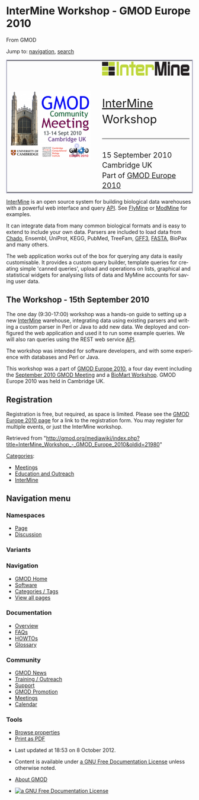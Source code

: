 <div id="mw-page-base" class="noprint">

</div>

<div id="mw-head-base" class="noprint">

</div>

<div id="content" class="mw-body" role="main">

<span id="top"></span>

<div id="mw-js-message" style="display:none;">

</div>



# <span dir="auto">InterMine Workshop - GMOD Europe 2010</span>

<div id="bodyContent">

<div id="siteSub">

From GMOD

</div>

<div id="contentSub">

</div>

<div id="jump-to-nav" class="mw-jump">

Jump to: [navigation](#mw-navigation), [search](#p-search)

</div>

<div id="mw-content-text" class="mw-content-ltr" lang="en" dir="ltr">

<table style="vertical-align: middle; border: 2px solid #A6A6BC"
data-cellpadding="10">
<colgroup>
<col style="width: 50%" />
<col style="width: 50%" />
</colgroup>
<tbody>
<tr class="odd">
<td><a href="September_2010_GMOD_Meeting"
title="September 2010 GMOD Meeting"><img
src="../mediawiki/images/thumb/4/40/Sept2010MtgLogo300.png/220px-Sept2010MtgLogo300.png"
srcset="../mediawiki/images/4/40/Sept2010MtgLogo300.png 1.5x, ../mediawiki/images/4/40/Sept2010MtgLogo300.png 2x"
width="220" height="188" alt="September 2010 GMOD Meeting" /></a></td>
<td><div style="font-size: 220%; line-height: 140%">
<a href="InterMine" title="InterMine"><img
src="../mediawiki/images/thumb/1/13/InterMineLogo.png/300px-InterMineLogo.png"
srcset="../mediawiki/images/1/13/InterMineLogo.png 1.5x, ../mediawiki/images/1/13/InterMineLogo.png 2x"
width="300" height="38" alt="InterMine" /></a><br />
<br />
<a href="InterMine" title="InterMine">InterMine</a> Workshop
<hr />
</div>
<div style="font-size: 140%; line-height: 140%">
15 September 2010<br />
Cambridge UK<br />
Part of <a href="GMOD_Europe_2010" title="GMOD Europe 2010">GMOD Europe
2010</a>
</div></td>
</tr>
</tbody>
</table>

  

[InterMine](InterMine "InterMine") is an open source system for building
biological data warehouses with a powerful web interface and query
[API](Glossary#API "Glossary"). See
<a href="http://www.flymine.org" class="external text"
rel="nofollow">FlyMine</a> or
<a href="http://www.modmine.org" class="external text"
rel="nofollow">ModMine</a> for examples.

It can integrate data from many common biological formats and is easy to
extend to include your own data. Parsers are included to load data from
<a href="Chado" class="mw-redirect" title="Chado">Chado</a>, Ensembl,
UniProt, KEGG, PubMed, TreeFam, [GFF3](GFF3 "GFF3"),
[FASTA](Glossary#FASTA "Glossary"), BioPax and many others.

The web application works out of the box for querying any data is easily
customisable. It provides a custom query builder, template queries for
creating simple 'canned queries', upload and operations on lists,
graphical and statistical widgets for analysing lists of data and MyMine
accounts for saving user data.

## <span id="The_Workshop_-_15th_September_2010" class="mw-headline">The Workshop - 15th September 2010</span>

The one day (9:30-17:00) workshop was a hands-on guide to setting up a
new [InterMine](InterMine "InterMine") warehouse, integrating data using
existing parsers and writing a custom parser in Perl or Java to add new
data. We deployed and configured the web application and used it to run
some example queries. We will also ran queries using the REST web
service [API](Glossary#API "Glossary").

The workshop was intended for software developers, and with some
experience with databases and Perl or Java.

This workshop was a part of [GMOD Europe
2010](GMOD_Europe_2010 "GMOD Europe 2010"), a four day event including
the [September 2010 GMOD
Meeting](September_2010_GMOD_Meeting "September 2010 GMOD Meeting") and
a [BioMart
Workshop](BioMart_Workshop_-_GMOD_Europe_2010 "BioMart Workshop - GMOD Europe 2010").
GMOD Europe 2010 was held in Cambridge UK.

## <span id="Registration" class="mw-headline">Registration</span>

Registration is free, but required, as space is limited. Please see the
[GMOD Europe 2010
page](GMOD_Europe_2010#Registration "GMOD Europe 2010") for a link to
the registration form. You may register for multiple events, or just the
InterMine workshop.

</div>

<div class="printfooter">

Retrieved from
"<http://gmod.org/mediawiki/index.php?title=InterMine_Workshop_-_GMOD_Europe_2010&oldid=21980>"

</div>

<div id="catlinks" class="catlinks">

<div id="mw-normal-catlinks" class="mw-normal-catlinks">

[Categories](Special:Categories "Special:Categories"):

- [Meetings](Category:Meetings "Category:Meetings")
- [Education and
  Outreach](Category:Education_and_Outreach "Category:Education and Outreach")
- [InterMine](Category:InterMine "Category:InterMine")

</div>

</div>

<div class="visualClear">

</div>

</div>

</div>

<div id="mw-navigation">

## Navigation menu

<div id="mw-head">



<div id="left-navigation">

<div id="p-namespaces" class="vectorTabs" role="navigation"
aria-labelledby="p-namespaces-label">

### Namespaces

- <span id="ca-nstab-main"><a href="InterMine_Workshop_-_GMOD_Europe_2010" accesskey="c"
  title="View the content page [c]">Page</a></span>
- <span id="ca-talk"><a
  href="http://gmod.org/mediawiki/index.php?title=Talk:InterMine_Workshop_-_GMOD_Europe_2010&amp;action=edit&amp;redlink=1"
  accesskey="t"
  title="Discussion about the content page [t]">Discussion</a></span>

</div>

<div id="p-variants" class="vectorMenu emptyPortlet" role="navigation"
aria-labelledby="p-variants-label">

### 

### Variants[](#)

<div class="menu">

</div>

</div>

</div>

<div id="right-navigation">





</div>



</div>

</div>

</div>

<div id="mw-panel">

<div id="p-logo" role="banner">

<a href="Main_Page"
style="background-image: url(../images/GMOD-cogs.png);"
title="Visit the main page"></a>

</div>

<div id="p-Navigation" class="portal" role="navigation"
aria-labelledby="p-Navigation-label">

### Navigation

<div class="body">

- <span id="n-GMOD-Home">[GMOD Home](Main_Page)</span>
- <span id="n-Software">[Software](GMOD_Components)</span>
- <span id="n-Categories-.2F-Tags">[Categories /
  Tags](Categories)</span>
- <span id="n-View-all-pages">[View all pages](Special:AllPages)</span>

</div>

</div>

<div id="p-Documentation" class="portal" role="navigation"
aria-labelledby="p-Documentation-label">

### Documentation

<div class="body">

- <span id="n-Overview">[Overview](Overview)</span>
- <span id="n-FAQs">[FAQs](Category:FAQ)</span>
- <span id="n-HOWTOs">[HOWTOs](Category:HOWTO)</span>
- <span id="n-Glossary">[Glossary](Glossary)</span>

</div>

</div>

<div id="p-Community" class="portal" role="navigation"
aria-labelledby="p-Community-label">

### Community

<div class="body">

- <span id="n-GMOD-News">[GMOD News](GMOD_News)</span>
- <span id="n-Training-.2F-Outreach">[Training /
  Outreach](Training_and_Outreach)</span>
- <span id="n-Support">[Support](Support)</span>
- <span id="n-GMOD-Promotion">[GMOD Promotion](GMOD_Promotion)</span>
- <span id="n-Meetings">[Meetings](Meetings)</span>
- <span id="n-Calendar">[Calendar](Calendar)</span>

</div>

</div>

<div id="p-tb" class="portal" role="navigation"
aria-labelledby="p-tb-label">

### Tools

<div class="body">


- <span id="t-smwbrowselink"><a href="Special:Browse/InterMine_Workshop_-2D_GMOD_Europe_2010"
  rel="smw-browse">Browse properties</a></span>
- <span id="t-pdf">[Print as
  PDF](http://gmod.org/mediawiki/index.php?title=Special:PdfPrint&page=InterMine_Workshop_-_GMOD_Europe_2010)</span>

</div>

</div>

</div>

</div>

<div id="footer" role="contentinfo">

- <span id="footer-info-lastmod">Last updated at 18:53 on 8 October
  2012.</span>
<!-- - <span id="footer-info-viewcount">62,994 page views.</span> -->
- <span id="footer-info-copyright">Content is available under
  <a href="http://www.gnu.org/licenses/fdl-1.3.html" class="external"
  rel="nofollow">a GNU Free Documentation License</a> unless otherwise
  noted.</span>

<!-- -->

- <span id="footer-places-about">[About
  GMOD](GMOD:About "GMOD:About")</span>

<!-- -->

- <span id="footer-copyrightico">[<img src="http://www.gnu.org/graphics/gfdl-logo-small.png" width="88"
  height="31" alt="a GNU Free Documentation License" />](http://www.gnu.org/licenses/fdl-1.3.html)</span>


<div style="clear:both">

</div>

</div>
